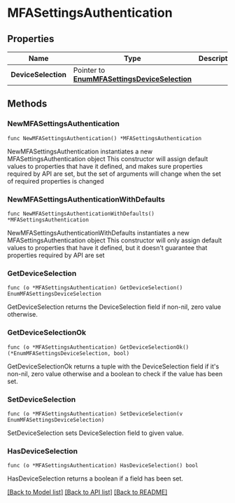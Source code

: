 # MFASettingsAuthentication

## Properties

Name | Type | Description | Notes
------------ | ------------- | ------------- | -------------
**DeviceSelection** | Pointer to [**EnumMFASettingsDeviceSelection**](EnumMFASettingsDeviceSelection.md) |  | [optional] 

## Methods

### NewMFASettingsAuthentication

`func NewMFASettingsAuthentication() *MFASettingsAuthentication`

NewMFASettingsAuthentication instantiates a new MFASettingsAuthentication object
This constructor will assign default values to properties that have it defined,
and makes sure properties required by API are set, but the set of arguments
will change when the set of required properties is changed

### NewMFASettingsAuthenticationWithDefaults

`func NewMFASettingsAuthenticationWithDefaults() *MFASettingsAuthentication`

NewMFASettingsAuthenticationWithDefaults instantiates a new MFASettingsAuthentication object
This constructor will only assign default values to properties that have it defined,
but it doesn't guarantee that properties required by API are set

### GetDeviceSelection

`func (o *MFASettingsAuthentication) GetDeviceSelection() EnumMFASettingsDeviceSelection`

GetDeviceSelection returns the DeviceSelection field if non-nil, zero value otherwise.

### GetDeviceSelectionOk

`func (o *MFASettingsAuthentication) GetDeviceSelectionOk() (*EnumMFASettingsDeviceSelection, bool)`

GetDeviceSelectionOk returns a tuple with the DeviceSelection field if it's non-nil, zero value otherwise
and a boolean to check if the value has been set.

### SetDeviceSelection

`func (o *MFASettingsAuthentication) SetDeviceSelection(v EnumMFASettingsDeviceSelection)`

SetDeviceSelection sets DeviceSelection field to given value.

### HasDeviceSelection

`func (o *MFASettingsAuthentication) HasDeviceSelection() bool`

HasDeviceSelection returns a boolean if a field has been set.


[[Back to Model list]](../README.md#documentation-for-models) [[Back to API list]](../README.md#documentation-for-api-endpoints) [[Back to README]](../README.md)


